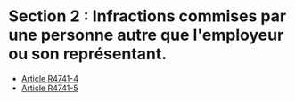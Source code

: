 # Section 2 : Infractions commises par une personne  autre que l'employeur ou son représentant.

* [Article R4741-4](./LEGIARTI000018527382.md)
* [Article R4741-5](./LEGIARTI000018527380.md)
